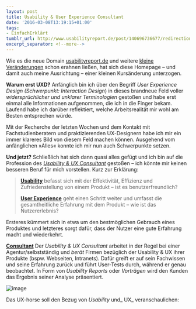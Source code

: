 ```yaml
---
layout: post
title: Usability & User Experience Consultant
date: '2016-03-08T13:19:15+01:00'
tags:
- EinfachErklärt
tumblr_url: http://www.usabilityreport.de/post/140696736677/redirection
excerpt_separator: <!--more-->
---
```

Wie es die neue Domain [usabilityreport.de](http://www.usabilityreport.de/) und weitere [kleine Veränderungen](http://www.usabilityreport.de/about) schon erahnen ließen, hat sich diese Homepage – und damit auch meine Ausrichtung – einer kleinen Kursänderung unterzogen.

**Warum erst UXD?**
Anfänglich bin ich über den Begriff _User Experience Design (Schwerpunkt: Interaction Design_) in dieses brandneue Feld voller _widersprüchlicher und unklarer Terminologien_ gestoßen und habe erst einmal alle Informationen aufgenommen, die ich in die Finger bekam. Laufend habe ich darüber reflektiert, welche Arbeitsrealität mir wohl am Besten entsprechen würde.
<!--more-->

Mit der Recherche der letzten Wochen und dem Kontakt mit Fachstudienberatern und praktizierenden UX-Designern habe ich mir ein immer klareres Bild von diesem Feld machen können. Ausgehend vom anfänglichen »Alles« konnte ich mir nun auch Schwerpunkte setzen.

**Und jetzt?** Schließlich hat sich dann quasi alles gefügt und ich bin auf die Profession des [_Usability &amp; UX Consultant_](http://www.usabilityreport.de/about) gestoßen – ich könnte mir keinen besseren Beruf für mich vorstellen. Kurz zur Erklärung:
> **[Usability](http://www.usabilityreport.de/about)** befasst sich mit der Effektivität, Effizienz und Zufriedenstellung von einem Produkt – ist es benutzerfreundlich?
>
> **[User Experience](http://www.usabilityreport.de/about)** geht einen Schritt weiter und umfasst die gesamtheitliche Erfahrung mit dem Produkt – wie ist das Nutzererlebnis?

Ersteres kümmert sich in etwa um den bestmöglichen Gebrauch eines Produktes und letzteres sorgt dafür, dass der Nutzer eine gute Erfahrung macht und wiederkehrt.

**[Consultant](http://www.usabilityreport.de/about)** Der _Usability &amp; UX Consultant_ arbeitet in der Regel bei einer Agentur/selbstständig und _berät_ Firmen bezüglich der Usability &amp; UX ihrer Produkte (bspw. Webseiten, Intranets). Dafür greift er auf sein Fachwissen und seine Erfahrung zurück und führt User-Tests durch, während er genau beobachtet. In Form von _Usability Reports_ oder _Vorträgen_ wird den Kunden das Ergebnis seiner Analyse präsentiert.

![image](https://68.media.tumblr.com/eaec8e3ceffc4ae8167b6f3bfaa9515a/tumblr_inline_o3qe9uQTre1tupr4e_540.jpg)

Das UX-horse soll den Bezug von _Usability_ und_ UX_ veranschaulichen:
